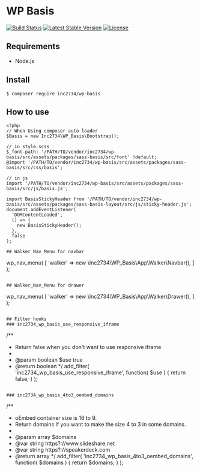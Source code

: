 # WP Basis

[![Build Status](https://travis-ci.org/inc2734/wp-basis.svg?branch=master)](https://travis-ci.org/inc2734/wp-basis)
[![Latest Stable Version](https://poser.pugx.org/inc2734/wp-basis/v/stable)](https://packagist.org/packages/inc2734/wp-basis)
[![License](https://poser.pugx.org/inc2734/wp-basis/license)](https://packagist.org/packages/inc2734/wp-basis)

## Requirements
* Node.js

## Install
```
$ composer require inc2734/wp-basis
```

## How to use
```
<?php
// When Using composer auto loader
$Basis = new Inc2734\WP_Basis\Bootstrap();
```

```
// in style.scss
$_font-path: '/PATH/TO/vendor/inc2734/wp-basis/src/assets/packages/sass-basis/src/font' !default;
@import '/PATH/TO/vendor/inc2734/wp-basis/src/assets/packages/sass-basis/src/css/basis';
```

```
// in js
import '/PATH/TO/vendor/inc2734/wp-basis/src/assets/packages/sass-basis/src/js/basis.js';

import BasisStickyHeader from '/PATH/TO/vendor/inc2734/wp-basis/src/assets/packages/sass-basis-layout/src/js/sticky-header.js';
document.addEventListener(
  'DOMContentLoaded',
  () => {
    new BasisStickyHeader();
  },
  false
);

## Walker_Nav_Menu for navbar
```
wp_nav_menu( [
  'walker' => new \Inc2734\WP_Basis\App\Walker\Navbar(),
] );
```

## Walker_Nav_Menu for drawer
```
wp_nav_menu( [
  'walker' => new \Inc2734\WP_Basis\App\Walker\Drawer(),
] );
```

## Filter hooks
### inc2734_wp_basis_use_responsive_iframe
```
/**
 * Return false when you don't want to use responsive iframe
 *
 * @param boolean $use true
 * @return boolean
 */
add_filter( 'inc2734_wp_basis_use_responsive_iframe', function( $use ) {
  return false;
} );
```

### inc2734_wp_basis_4to3_oembed_domains
```
/**
 * oEmbed container size is 16 to 9.
 * Return domains if you want to make the size 4 to 3 in some domains.
 *
 * @param array $domains
 *    @var string https?:\/\/www\.slideshare\.net
 *    @var string https?:\/\/speakerdeck\.com
 * @return array
 */
add_filter( 'inc2734_wp_basis_4to3_oembed_domains', function( $domains ) {
  return $domains;
} );
```
